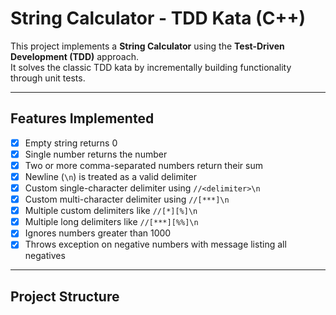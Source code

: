 # String Calculator - TDD Kata (C++)

This project implements a **String Calculator** using the **Test-Driven Development (TDD)** approach.  
It solves the classic TDD kata by incrementally building functionality through unit tests.

---

## Features Implemented

- [x] Empty string returns 0
- [x] Single number returns the number
- [x] Two or more comma-separated numbers return their sum
- [x] Newline (`\n`) is treated as a valid delimiter
- [x] Custom single-character delimiter using `//<delimiter>\n`
- [x] Custom multi-character delimiter using `//[***]\n`
- [x] Multiple custom delimiters like `//[*][%]\n`
- [x] Multiple long delimiters like `//[***][%%]\n`
- [x] Ignores numbers greater than 1000
- [x] Throws exception on negative numbers with message listing all negatives

---

## Project Structure
